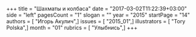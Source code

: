 +++
title = "Шахматы и колбаса"
date = "2017-03-02T11:22:39+03:00"
side = "left"
pagesCount = "1"
slogan = ""
year = "2015"
startPage = "14"
authors = [ "Игорь Акулич",]
issues = [ "2015_01",]
illustrators = [ "Tory Polska",]
month = "01"
rubrics = [ "Улыбнись",]
+++

